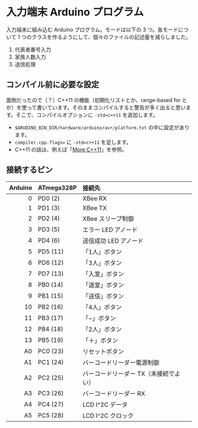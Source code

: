 # 入力端末 Arduino プログラム

入力端末に組み込む Arduino プログラム。モードは以下の 3 つ。各モードについて 1 つのクラスを作るようにして、個々のファイルの記述量を減らしました。

1. 代表者番号入力
2. 家族人数入力
3. 送信処理

## コンパイル前に必要な設定

面倒だったので（？）C++11 の機能（初期化リストとか、range-based for とか）を使って書いています。そのままコンパイルすると警告が多く出ると思います。そこで、コンパイルオプションに `-std=c++11` を追加します。

* `$ARUDINO_BIN_DIR/hardware/arduino/avr/platform.txt` の中に設定があります。
* `compiler.cpp.flags=` に `-std=c++11` を足します。
* C++11 の話は、例えば「[More C++11](http://www.slideshare.net/KMC_JP/more-c11)」を参照。

## 接続するピン

| Arduino | ATmega328P | 接続先 |
|--------:|:-----------|:-------|
| 0 | PD0 (2) | XBee RX |
| 1 | PD1 (3) | XBee TX |
| 2 | PD2 (4) | XBee スリープ制御 |
| 3 | PD3 (5) | エラー LED アノード |
| 4 | PD4 (6) | 送信成功 LED アノード |
| 5 | PD5 (11) | 「1人」ボタン |
| 6 | PD6 (12) | 「3人」ボタン |
| 7 | PD7 (13) | 「入室」ボタン |
| 8 | PB0 (14) | 「退室」ボタン |
| 9 | PB1 (15) | 「送信」ボタン |
| 10 | PB2 (16) | 「4人」ボタン |
| 11 | PB3 (17) | 「−」ボタン |
| 12 | PB4 (18) | 「2人」ボタン |
| 13 | PB5 (19) | 「＋」ボタン |
| A0 | PC0 (23) | リセットボタン |
| A1 | PC1 (24) | バーコードリーダー電源制御 |
| A2 | PC2 (25) | バーコードリーダー TX（未接続でよい） |
| A3 | PC3 (26) | バーコードリーダー RX |
| A4 | PC4 (27) | LCD I^2C データ |
| A5 | PC5 (28) | LCD I^2C クロック |

